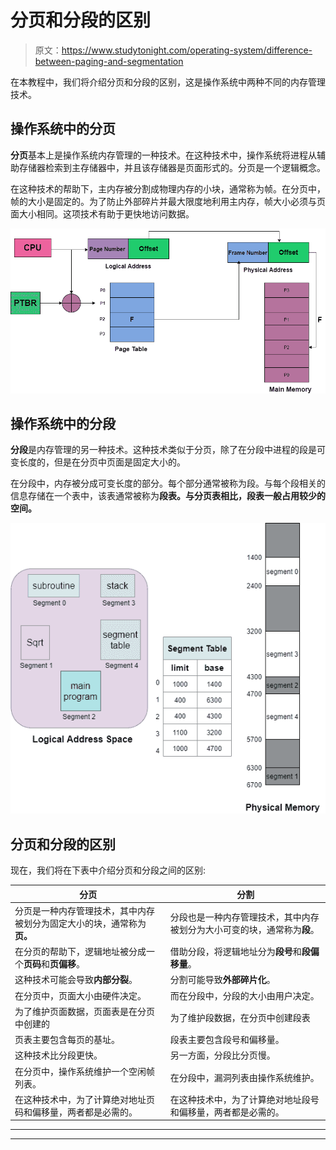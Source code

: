 # 分页和分段的区别

> 原文：<https://www.studytonight.com/operating-system/difference-between-paging-and-segmentation>

在本教程中，我们将介绍分页和分段的区别，这是操作系统中两种不同的内存管理技术。

## 操作系统中的分页

**分页**基本上是操作系统内存管理的一种技术。在这种技术中，操作系统将进程从辅助存储器检索到主存储器中，并且该存储器是页面形式的。分页是一个逻辑概念。

在这种技术的帮助下，主内存被分割成物理内存的小块，通常称为帧。在分页中，帧的大小是固定的。为了防止外部碎片并最大限度地利用主内存，帧大小必须与页面大小相同。这项技术有助于更快地访问数据。

![](img/f995f37a5410ddb5f5c7659f26a93224.png)

## 操作系统中的分段

**分段**是内存管理的另一种技术。这种技术类似于分页，除了在分段中进程的段是可变长度的，但是在分页中页面是固定大小的。

在分段中，内存被分成可变长度的部分。每个部分通常被称为段。与每个段相关的信息存储在一个表中，该表通常被称为**段表。**与**分页表相比，**段表**一般占用较少的空间。**

**![](img/1bf1b2f930b3447dcb718750ce19792b.png)**

## **分页和分段的区别**

现在，我们将在下表中介绍分页和分段之间的区别:

| 分页 | 分割 |
| --- | --- |
| 分页是一种内存管理技术，其中内存被划分为固定大小的块，通常称为**页。** | 分段也是一种内存管理技术，其中内存被划分为大小可变的块，通常称为**段**。 |
| 在分页的帮助下，逻辑地址被分成一个**页码**和**页偏移**。 | 借助分段，将逻辑地址分为**段号**和**段偏移量**。 |
| 这种技术可能会导致**内部分裂**。 | 分割可能导致**外部碎片化**。 |
| 在分页中，页面大小由硬件决定。 | 而在分段中，分段的大小由用户决定。 |
| 为了维护页面数据，页面表是在分页中创建的 | 为了维护段数据，在分页中创建段表 |
| 页表主要包含每页的基址。 | 段表主要包含段号和偏移量。 |
| 这种技术比分段更快。 | 另一方面，分段比分页慢。 |
| 在分页中，操作系统维护一个空闲帧列表。 | 在分段中，漏洞列表由操作系统维护。 |
| 在这种技术中，为了计算绝对地址页码和偏移量，两者都是必需的。 | 在这种技术中，为了计算绝对地址段号和偏移量，两者都是必需的。 |



* * *

* * *